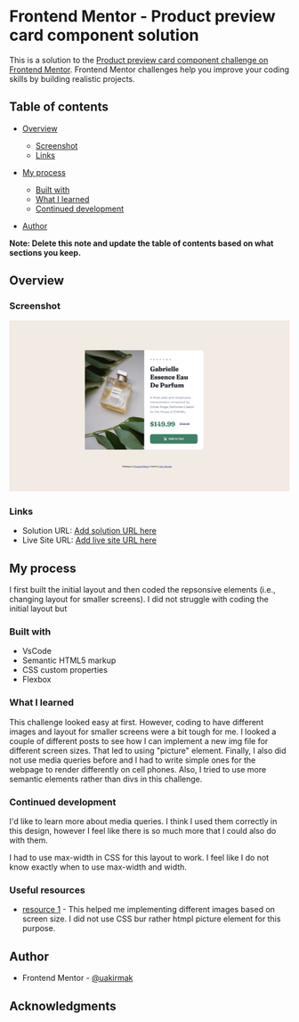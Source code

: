 # Frontend Mentor - Product preview card component solution

This is a solution to the [Product preview card component challenge on Frontend Mentor](https://www.frontendmentor.io/challenges/product-preview-card-component-GO7UmttRfa). Frontend Mentor challenges help you improve your coding skills by building realistic projects. 

## Table of contents

- [Overview](#overview)
  - [Screenshot](#screenshot)
  - [Links](#links)
- [My process](#my-process)
  - [Built with](#built-with)
  - [What I learned](#what-i-learned)
  - [Continued development](#continued-development)
  
- [Author](#author)

**Note: Delete this note and update the table of contents based on what sections you keep.**

## Overview


### Screenshot

![](./images/screenshot.png)


### Links

- Solution URL: [Add solution URL here](https://github.com/uakirmak/UA_ProductPreview)
- Live Site URL: [Add live site URL here](https://uakirmak.github.io/UA_ProductPreview/)

## My process

I first built the initial layout and then coded the repsonsive elements (i.e., changing layout for smaller screens). I did not struggle with coding the initial layout but 

### Built with
- VsCode
- Semantic HTML5 markup
- CSS custom properties
- Flexbox

### What I learned

This challenge looked easy at first. However, coding to have different images and layout for smaller screens were a bit tough for me. I looked a couple of different posts to see how I can implement a new img file for different screen sizes. That led to using "picture" element. Finally, I also did not use media queries before and I had to write simple ones for the webpage to render differently on cell phones. Also, I tried to use more semantic elements rather than divs in this challenge. 


### Continued development

I'd like to learn more about media queries. I think I used them correctly in this design, however I feel like there is so much more that I could also do with them. 

I had to use max-width in CSS for this layout to work. I feel like I do not know exactly when to use max-width and width. 


### Useful resources

- [resource 1](https://stackoverflow.com/questions/23414817/load-images-based-on-screen-size) - This helped me implementing different images based on screen size. I did not use CSS bur rather htmpl picture element for this purpose. 


## Author

- Frontend Mentor - [@uakirmak](https://www.frontendmentor.io/profile/uakirmak)

## Acknowledgments


